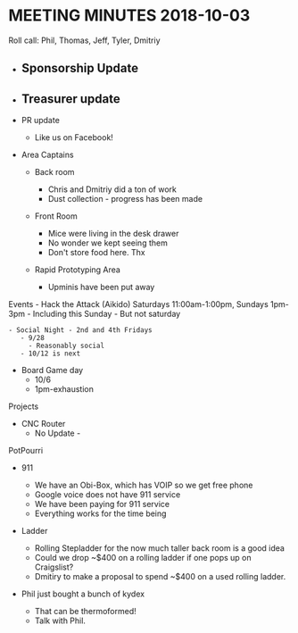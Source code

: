 MEETING MINUTES 2018-10-03
==========================
Roll call: Phil, Thomas, Jeff, Tyler, Dmitriy

- Sponsorship Update
  - 
 
- Treasurer update  
  - 

- PR update
  - Like us on Facebook! 

- Area Captains
  - Back room
     - Chris and Dmitriy did a ton of work
     - Dust collection - progress has been made

  - Front Room
    - Mice were living in the desk drawer
    - No wonder we kept seeing them
    - Don't store food here. Thx

  - Rapid Prototyping Area
    - Upminis have been put away  
    
 
Events
    - Hack the Attack (Aikido)  Saturdays 11:00am-1:00pm, Sundays 1pm-3pm
      - Including this Sunday
      - But not saturday

    - Social Night - 2nd and 4th Fridays
       - 9/28
         - Reasonably social
       - 10/12 is next
 

   - Board Game day
     - 10/6 
     - 1pm-exhaustion



Projects
 
  - CNC Router
    - No Update - 

PotPourri
- 911
  - We have an Obi-Box, which has VOIP so we get free phone
  - Google voice does not have 911 service
  - We have been paying for 911 service
  - Everything works for the time being

- Ladder 
  - Rolling Stepladder for the now much taller back room is a good idea
  - Could we drop ~$400 on a rolling ladder if one pops up on Craigslist?
  - Dmitiry to make a proposal to spend ~$400 on a used rolling ladder.

- Phil just bought a bunch of kydex
  - That can be thermoformed!
  - Talk with Phil.











